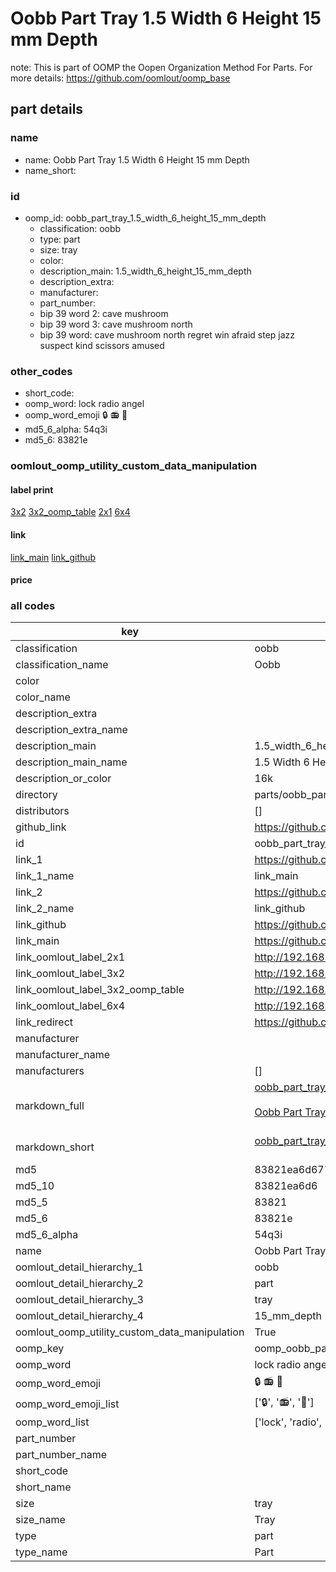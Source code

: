 # Oobb Part Tray 1.5 Width 6 Height 15 mm Depth  

note: This is part of OOMP the Oopen Organization Method For Parts. For more details: https://github.com/oomlout/oomp_base

##  part details
  







### name
* name: Oobb Part Tray 1.5 Width 6 Height 15 mm Depth
* name_short: 
### id
* oomp_id: oobb_part_tray_1.5_width_6_height_15_mm_depth
  * classification: oobb
  * type: part
  * size: tray
  * color: 
  * description_main: 1.5_width_6_height_15_mm_depth
  * description_extra: 
  * manufacturer: 
  * part_number: 
  * bip 39 word 2: cave mushroom
  * bip 39 word 3: cave mushroom north
  * bip 39 word: cave mushroom north regret win afraid step jazz suspect kind scissors amused

### other_codes
* short_code: 
* oomp_word: lock radio angel
* oomp_word_emoji :lock: :radio: :angel:
* md5_6_alpha: 54q3i
* md5_6: 83821e






### oomlout_oomp_utility_custom_data_manipulation
#### label print
[3x2](http://192.168.1.245:1112/?label=oomp%2054q3i)
[3x2_oomp_table](http://192.168.1.108:1112/?label=oomp%2054q3i)
[2x1](http://192.168.1.242:1112/?label=oomp%2054q3i)
[6x4](http://192.168.1.55:1112/?label=oomp%2054q3i)    

#### link

[link_main](https://github.com/oomlout/oomlout_oomp_version_1_messy/tree/main/parts/oobb_part_tray_1.5_width_6_height_15_mm_depth) [link_github](https://github.com/oomlout/oomlout_oomp_version_1_messy/tree/main/parts/oobb_part_tray_1.5_width_6_height_15_mm_depth)                             

#### price







### all codes 
| key | value |  
| --- | --- |  
| classification | oobb |  
| classification_name | Oobb |  
| color |  |  
| color_name |  |  
| description_extra |  |  
| description_extra_name |  |  
| description_main | 1.5_width_6_height_15_mm_depth |  
| description_main_name | 1.5 Width 6 Height 15 mm Depth |  
| description_or_color | 16k |  
| directory | parts/oobb_part_tray_1.5_width_6_height_15_mm_depth |  
| distributors | [] |  
| github_link | https://github.com/oomlout/oomlout_oomp_part_src/tree/main/parts/oobb_part_tray_1.5_width_6_height_15_mm_depth |  
| id | oobb_part_tray_1.5_width_6_height_15_mm_depth |  
| link_1 | https://github.com/oomlout/oomlout_oomp_version_1_messy/tree/main/parts/oobb_part_tray_1.5_width_6_height_15_mm_depth |  
| link_1_name | link_main |  
| link_2 | https://github.com/oomlout/oomlout_oomp_version_1_messy/tree/main/parts/oobb_part_tray_1.5_width_6_height_15_mm_depth |  
| link_2_name | link_github |  
| link_github | https://github.com/oomlout/oomlout_oomp_version_1_messy/tree/main/parts/oobb_part_tray_1.5_width_6_height_15_mm_depth |  
| link_main | https://github.com/oomlout/oomlout_oomp_version_1_messy/tree/main/parts/oobb_part_tray_1.5_width_6_height_15_mm_depth |  
| link_oomlout_label_2x1 | http://192.168.1.242:1112/?label=oomp%2054q3i |  
| link_oomlout_label_3x2 | http://192.168.1.245:1112/?label=oomp%2054q3i |  
| link_oomlout_label_3x2_oomp_table | http://192.168.1.108:1112/?label=oomp%2054q3i |  
| link_oomlout_label_6x4 | http://192.168.1.55:1112/?label=oomp%2054q3i |  
| link_redirect | https://github.com/oomlout/oomlout_oomp_version_1_messy/tree/main/parts/oobb_part_tray_1.5_width_6_height_15_mm_depth |  
| manufacturer |  |  
| manufacturer_name |  |  
| manufacturers | [] |  
| markdown_full | [oobb_part_tray_1.5_width_6_height_15_mm_depth](none)<br>[](none)<br>[Oobb Part Tray 1.5 Width 6 Height 15 Mm Depth](none)<br><br> |  
| markdown_short | [oobb_part_tray_1.5_width_6_height_15_mm_depth](none)<br><br> |  
| md5 | 83821ea6d6777aac127dab4b2ca47126 |  
| md5_10 | 83821ea6d6 |  
| md5_5 | 83821 |  
| md5_6 | 83821e |  
| md5_6_alpha | 54q3i |  
| name | Oobb Part Tray 1.5 Width 6 Height 15 mm Depth |  
| oomlout_detail_hierarchy_1 | oobb |  
| oomlout_detail_hierarchy_2 | part |  
| oomlout_detail_hierarchy_3 | tray |  
| oomlout_detail_hierarchy_4 | 15_mm_depth |  
| oomlout_oomp_utility_custom_data_manipulation | True |  
| oomp_key | oomp_oobb_part_tray_1.5_width_6_height_15_mm_depth |  
| oomp_word | lock radio angel |  
| oomp_word_emoji | :lock: :radio: :angel: |  
| oomp_word_emoji_list | [':lock:', ':radio:', ':angel:'] |  
| oomp_word_list | ['lock', 'radio', 'angel'] |  
| part_number |  |  
| part_number_name |  |  
| short_code |  |  
| short_name |  |  
| size | tray |  
| size_name | Tray |  
| type | part |  
| type_name | Part |  
